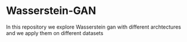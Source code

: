 # Wasserstein-GAN
In this repository we explore Wasserstein gan with different archtectures and we apply them on different datasets
